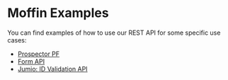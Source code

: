 # Moffin Examples

You can find examples of how to use our REST API for some specific use cases:

- [Prospector PF](request-prospector-pf/)
- [Form API](request-forms/)
- [Jumio: ID Validation API](request-jumio-id-validation/)
